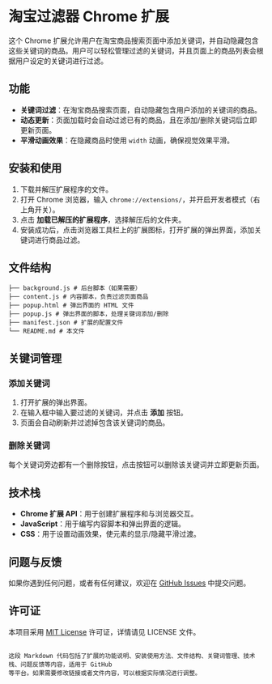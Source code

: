 # 淘宝过滤器 Chrome 扩展

这个 Chrome 扩展允许用户在淘宝商品搜索页面中添加关键词，并自动隐藏包含这些关键词的商品。用户可以轻松管理过滤的关键词，并且页面上的商品列表会根据用户设定的关键词进行过滤。

## 功能

- **关键词过滤**：在淘宝商品搜索页面，自动隐藏包含用户添加的关键词的商品。
- **动态更新**：页面加载时会自动过滤已有的商品，且在添加/删除关键词后立即更新页面。
- **平滑动画效果**：在隐藏商品时使用 `width` 动画，确保视觉效果平滑。

## 安装和使用

1. 下载并解压扩展程序的文件。
2. 打开 Chrome 浏览器，输入 `chrome://extensions/`，并开启开发者模式（右上角开关）。
3. 点击 **加载已解压的扩展程序**，选择解压后的文件夹。
4. 安装成功后，点击浏览器工具栏上的扩展图标，打开扩展的弹出界面，添加关键词进行商品过滤。

## 文件结构

```
├── background.js # 后台脚本（如果需要）
├── content.js # 内容脚本，负责过滤页面商品
├── popup.html # 弹出界面的 HTML 文件
├── popup.js # 弹出界面的脚本，处理关键词添加/删除
├── manifest.json # 扩展的配置文件
└── README.md # 本文件
```

## 关键词管理

### 添加关键词

1. 打开扩展的弹出界面。
2. 在输入框中输入要过滤的关键词，并点击 **添加** 按钮。
3. 页面会自动刷新并过滤掉包含该关键词的商品。

### 删除关键词

每个关键词旁边都有一个删除按钮，点击按钮可以删除该关键词并立即更新页面。

## 技术栈

- **Chrome 扩展 API**：用于创建扩展程序和与浏览器交互。
- **JavaScript**：用于编写内容脚本和弹出界面的逻辑。
- **CSS**：用于设置动画效果，使元素的显示/隐藏平滑过渡。

## 问题与反馈

如果你遇到任何问题，或者有任何建议，欢迎在 [GitHub Issues](https://github.com/your-repo/issues) 中提交问题。

## 许可证

本项目采用 [MIT License](LICENSE) 许可证，详情请见 LICENSE 文件。

```

这段 Markdown 代码包括了扩展的功能说明、安装使用方法、文件结构、关键词管理、技术栈、问题反馈等内容，适用于 GitHub
等平台。如果需要修改链接或者文件内容，可以根据实际情况进行调整。
